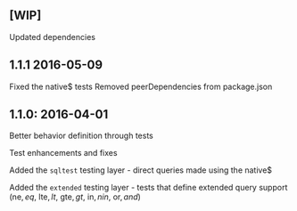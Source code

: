 ## [WIP]

Updated dependencies

## 1.1.1 2016-05-09

Fixed the native$ tests
Removed peerDependencies from package.json

## 1.1.0: 2016-04-01

Better behavior definition through tests 

Test enhancements and fixes 

Added the `sqltest` testing layer - direct queries made using the native$ 

Added the `extended` testing layer - tests that define extended query support (ne$, eq$, lte$, lt$, gte$, gt$, in$, nin$, or$, and$) 
